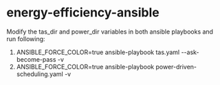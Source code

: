 # energy-efficiency-ansible
Modify the tas_dir and power_dir variables in both ansible playbooks and run following:

1. ANSIBLE_FORCE_COLOR=true ansible-playbook tas.yaml --ask-become-pass -v
2. ANSIBLE_FORCE_COLOR=true ansible-playbook power-driven-scheduling.yaml -v
